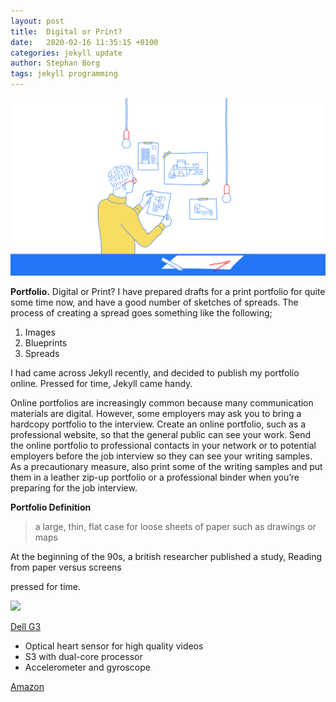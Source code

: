 ```yaml
---
layout: post
title:  Digital or Print?
date:   2020-02-16 11:35:15 +0100
categories: jekyll update
author: Stephan Borg
tags: jekyll programming
---
```


![Portfolio-artwork](/assets/img/posts/portfolio.png)

**Portfolio.** Digital or Print? I have prepared drafts for a print portfolio for quite some time now, and have a good number of sketches of spreads. The process of creating a spread goes something like the following;

1. Images
2. Blueprints
3. Spreads

I had came across Jekyll recently, and decided to publish my portfolio online. Pressed for time, Jekyll came handy.

Online portfolios are increasingly common because many communication materials are digital. However, some employers may ask you to bring a hardcopy portfolio to the interview. Create an online portfolio, such as a professional website, so that the general public can see your work. Send the online portfolio to professional contacts in your network or to potential employers before the job interview so they can see your writing samples. As a precautionary measure, also print some of the writing samples and put them in a leather zip-up portfolio or a professional binder when you’re preparing for the job interview.

**Portfolio Definition**
> a large, thin, flat case for loose sheets of paper such as drawings or maps

At the beginning of the 90s, a british researcher published a study, Reading from paper versus screens

pressed for time.


<article class="card card-product-list mb-4">
	<div class="card-body">
	<div class="row">
		<aside class="col-sm-4">
			<a href="#" class="img-wrap"><img src="https://images-na.ssl-images-amazon.com/images/I/819Bx3GRaLL._SX679_.jpg"></a>
		</aside> <!-- col.// -->
		<div class="col-sm-8">
			
<a href="#" class="title mt-2 h5">Dell G3</a>
				<div class="d-flex mb-3">
					<div class="price-wrap mr-4">
						<span class="price h5"><!-- price goes here --></span>
					</div> <!-- price-dewrap // -->


</div>

<ul class="list-bullet">
					<li>Optical heart sensor for high quality videos</li>
					<li>S3 with dual-core processor</li>
					<li>Accelerometer and gyroscope</li>
				</ul>

<div class="form-row">
					<div class="form-group col-md">
						<a href="#" class="btn btn-warning"><i class="fa fa-amazon"></i> <span class="text">Amazon</span>  </a>
					</div> <!-- col.// -->
				</div> <!-- row.// -->
		</div> <!-- col.// -->
	</div> <!-- row.// -->
	</div> <!-- card-body .// -->
</article>